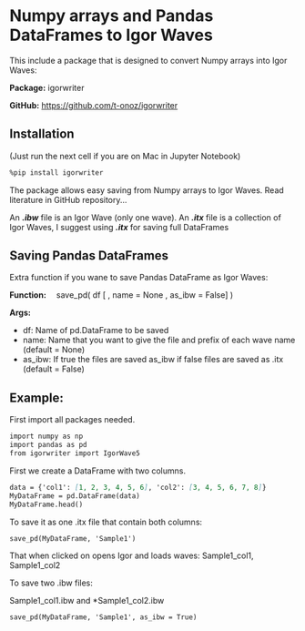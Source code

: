 # Numpy arrays and Pandas DataFrames to Igor Waves

This include a  package that is designed to convert Numpy arrays into Igor Waves:

**Package:**	igorwriter

**GitHub:**		https://github.com/t-onoz/igorwriter

## Installation

(Just run the next cell if you are on Mac in Jupyter Notebook)

```markdown
%pip install igorwriter
```
The package allows easy saving from Numpy arrays to Igor Waves.
Read literature in GitHub repository...

An __*.ibw*__ file is an Igor Wave (only one wave).
An __*.itx*__ file is a collection of Igor Waves, I suggest using __*.itx*__ for saving full DataFrames

## Saving Pandas DataFrames

Extra function if you wane to save Pandas DataFrame as Igor Waves:

**Function:**	&emsp;save_pd( df [ , name = None , as_ibw = False] )

**Args:**
- df:	 Name of pd.DataFrame to be saved 
- name:   Name that you want to give the file and prefix of each wave name (default = None)
- as_ibw: If true the files are saved as_ibw if false files are saved as .itx (default = False)

## Example:

First import all packages needed.

```markdown
import numpy as np
import pandas as pd
from igorwriter import IgorWave5 
```
First we create a DataFrame with two columns.
```markdown
data = {'col1': [1, 2, 3, 4, 5, 6], 'col2': [3, 4, 5, 6, 7, 8]}
MyDataFrame = pd.DataFrame(data)
MyDataFrame.head()
```
To save it as one .itx file that contain both columns:
```markdown
save_pd(MyDataFrame, 'Sample1')
```
That when clicked on opens Igor and loads waves: Sample1_col1, Sample1_col2

To save two .ibw files:

Sample1_col1.ibw and *Sample1_col2.ibw
```markdown
save_pd(MyDataFrame, 'Sample1', as_ibw = True)
```
